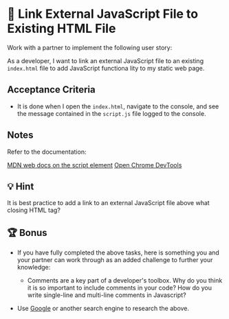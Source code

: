 # 📖 Link External JavaScript File to Existing HTML File

Work with a partner to implement the following user story:

As a developer, I want to link an external JavaScript file to an existing `index.html` file to add JavaScript functiona
lity to my static web page. 

## Acceptance Criteria

* It is done when I open the `index.html`, navigate to the console, and see the message contained in the `script.js` file logged to the console. 

## Notes

Refer to the documentation: 

[MDN web docs on the script element](https://developer.mozilla.org/en-US/docs/Web/HTML/Element/script)
[Open Chrome DevTools](https://developers.google.com/web/tools/chrome-devtools/open)

## 💡 Hint

It is best practice to add a link to an external JavaScript file above what closing HTML tag? 

## 🏆 Bonus

* If you have fully completed the above tasks, here is something you and your partner can work through as an added challenge to further your knowledge:

  * Comments are a key part of a developer's toolbox.  Why do you think it is so important to include comments in your code? How do you write single-line and multi-line comments in Javascript?

* Use [Google](https://www.google.com) or another search engine to research the above.

